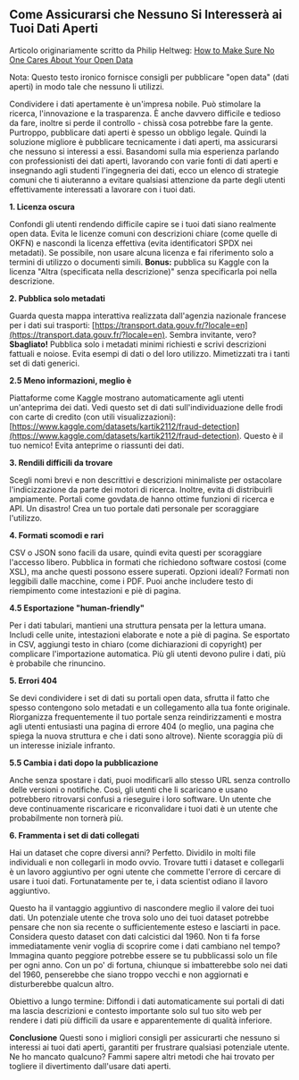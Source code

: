 ## Come Assicurarsi che Nessuno Si Interesserà ai Tuoi Dati Aperti

Articolo originariamente scritto da Philip Heltweg: [How to Make Sure No One Cares About Your Open Data](https://www.heltweg.org/posts/how-to-make-sure-no-one-cares-about-your-open-data/)

Nota: Questo testo ironico fornisce consigli per pubblicare "open data" (dati aperti) in modo tale che nessuno li utilizzi.

Condividere i dati apertamente è un'impresa nobile. Può stimolare la ricerca, l'innovazione e la trasparenza. È anche davvero difficile e tedioso da fare, inoltre si perde il controllo - chissà cosa potrebbe fare la gente. Purtroppo, pubblicare dati aperti è spesso un obbligo legale. Quindi la soluzione migliore è pubblicare tecnicamente i dati aperti, ma assicurarsi che nessuno si interessi a essi. Basandomi sulla mia esperienza parlando con professionisti dei dati aperti, lavorando con varie fonti di dati aperti e insegnando agli studenti l'ingegneria dei dati, ecco un elenco di strategie comuni che ti aiuteranno a evitare qualsiasi attenzione da parte degli utenti effettivamente interessati a lavorare con i tuoi dati.

**1. Licenza oscura**

Confondi gli utenti rendendo difficile capire se i tuoi dati siano realmente open data. Evita le licenze comuni con descrizioni chiare (come quelle di OKFN) e nascondi la licenza effettiva (evita identificatori SPDX nei metadati). Se possibile, non usare alcuna licenza e fai riferimento solo a termini di utilizzo o documenti simili. 
**Bonus:** pubblica su Kaggle con la licenza "Altra (specificata nella descrizione)" senza specificarla poi nella descrizione.

**2. Pubblica solo metadati**

Guarda questa mappa interattiva realizzata dall'agenzia nazionale francese per i dati sui trasporti: [https://transport.data.gouv.fr/?locale=en](https://transport.data.gouv.fr/?locale=en). Sembra invitante, vero? 
**Sbagliato!** Pubblica solo i metadati minimi richiesti e scrivi descrizioni fattuali e noiose. Evita esempi di dati o del loro utilizzo. Mimetizzati tra i tanti set di dati generici.

**2.5 Meno informazioni, meglio è**

Piattaforme come Kaggle mostrano automaticamente agli utenti un'anteprima dei dati. Vedi questo set di dati sull'individuazione delle frodi con carte di credito (con utili visualizzazioni): [https://www.kaggle.com/datasets/kartik2112/fraud-detection](https://www.kaggle.com/datasets/kartik2112/fraud-detection). 
Questo è il tuo nemico! Evita anteprime o riassunti dei dati.

**3. Rendili difficili da trovare**

Scegli nomi brevi e non descrittivi e descrizioni minimaliste per ostacolare l'indicizzazione da parte dei motori di ricerca. Inoltre, evita di distribuirli ampiamente. Portali come govdata.de hanno ottime funzioni di ricerca e API. Un disastro! Crea un tuo portale dati personale per scoraggiare l'utilizzo.

**4. Formati scomodi e rari**

CSV o JSON sono facili da usare, quindi evita questi per scoraggiare l'accesso libero. Pubblica in formati che richiedono software costosi (come XSL), ma anche questi possono essere superati. Opzioni ideali? Formati non leggibili dalle macchine, come i PDF. Puoi anche includere testo di riempimento come intestazioni e piè di pagina.

**4.5 Esportazione "human-friendly"**

Per i dati tabulari, mantieni una struttura pensata per la lettura umana. Includi celle unite, intestazioni elaborate e note a piè di pagina. Se esportato in CSV, aggiungi testo in chiaro (come dichiarazioni di copyright) per complicare l'importazione automatica. Più gli utenti devono pulire i dati, più è probabile che rinuncino.

**5. Errori 404**

Se devi condividere i set di dati su portali open data, sfrutta il fatto che spesso contengono solo metadati e un collegamento alla tua fonte originale. Riorganizza frequentemente il tuo portale senza reindirizzamenti e mostra agli utenti entusiasti una pagina di errore 404 (o meglio, una pagina che spiega la nuova struttura e che i dati sono altrove). Niente scoraggia più di un interesse iniziale infranto.

**5.5 Cambia i dati dopo la pubblicazione**

Anche senza spostare i dati, puoi modificarli allo stesso URL senza controllo delle versioni o notifiche. Così, gli utenti che li scaricano e usano potrebbero ritrovarsi confusi a rieseguire i loro software. Un utente che deve continuamente riscaricare e riconvalidare i tuoi dati è un utente che probabilmente non tornerà più.

**6. Frammenta i set di dati collegati**

Hai un dataset che copre diversi anni? Perfetto. Dividilo in molti file individuali e non collegarli in modo ovvio. Trovare tutti i dataset e collegarli è un lavoro aggiuntivo per ogni utente che commette l'errore di cercare di usare i tuoi dati. Fortunatamente per te, i data scientist odiano il lavoro aggiuntivo.

Questo ha il vantaggio aggiuntivo di nascondere meglio il valore dei tuoi dati. Un potenziale utente che trova solo uno dei tuoi dataset potrebbe pensare che non sia recente o sufficientemente esteso e lasciarti in pace. Considera questo dataset con dati calcistici dal 1960. Non ti fa forse immediatamente venir voglia di scoprire come i dati cambiano nel tempo? Immagina quanto peggiore potrebbe essere se tu pubblicassi solo un file per ogni anno. Con un po' di fortuna, chiunque si imbatterebbe solo nei dati del 1960, penserebbe che siano troppo vecchi e non aggiornati e disturberebbe qualcun altro.

Obiettivo a lungo termine: Diffondi i dati automaticamente sui portali di dati ma lascia descrizioni e contesto importante solo sul tuo sito web per rendere i dati più difficili da usare e apparentemente di qualità inferiore.

**Conclusione**
Questi sono i migliori consigli per assicurarti che nessuno si interessi ai tuoi dati aperti, garantiti per frustrare qualsiasi potenziale utente. Ne ho mancato qualcuno? Fammi sapere altri metodi che hai trovato per togliere il divertimento dall'usare dati aperti.
